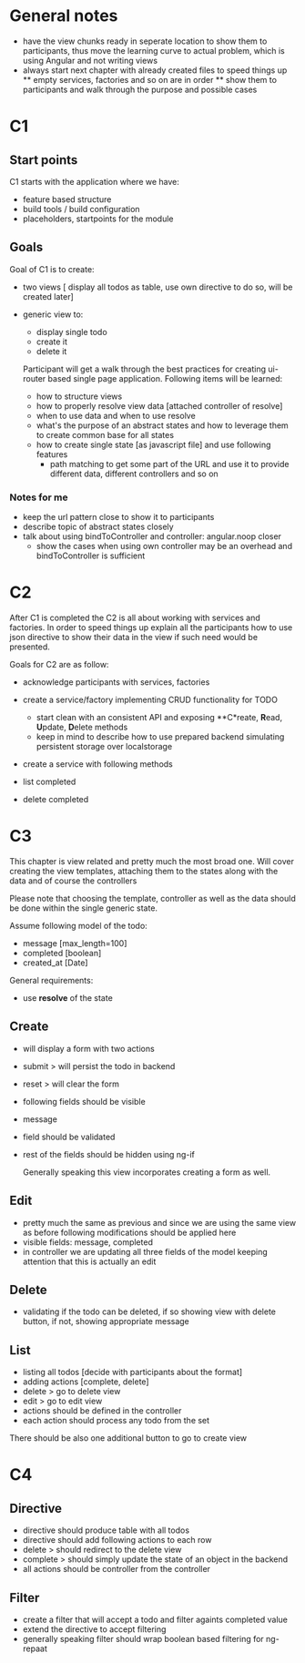 # General notes

* have the view chunks ready in seperate location to show them to participants, thus move the learning curve to actual problem, which is using Angular and not writing views
* always start next chapter with already created files to speed things up
** empty services, factories and so on are in order
** show them to participants and walk through the purpose and possible cases

# C1

## Start points

C1 starts with the application where we have:

* feature based structure
* build tools / build configuration
* placeholders, startpoints for the module

## Goals

Goal of C1 is to create:

* two views [ display all todos as table, use own directive to do so, will be created later]
* generic view to:
  * display single todo
  * create it
  * delete it

   Participant will get a walk through the best practices for creating ui-router based single page application.
   Following items will be learned:

   * how to structure views
   * how to properly resolve view data [attached controller of resolve]
   * when to use data and when to use resolve
   * what's the purpose of an abstract states and how to leverage them to create common base for all states
   * how to create single state [as javascript file] and use following features
     * path matching to get some part of the URL and use it to provide different data, different controllers and so on

### Notes for me

* keep the url pattern close to show it to participants
* describe topic of abstract states closely
* talk about using bindToController and controller: angular.noop closer
  * show the cases when using own controller may be an overhead and bindToController is sufficient

# C2

   After C1 is completed the C2 is all about working with services and factories.
   In order to speed things up explain all the participants how to use json directive to show their data in the view
   if such need would be presented.

Goals for C2 are as follow:

* acknowledge participants with services, factories
* create a service/factory implementing CRUD functionality for TODO
  * start clean with an consistent API and exposing **C*reate, **R**ead, **U**pdate, **D**elete methods
  * keep in mind to describe how to use prepared backend simulating persistent storage over localstorage

* create a service with following methods
 * list completed
 * delete completed

# C3

This chapter is view related and pretty much the most broad one. Will cover
creating the view templates, attaching them to the states along with the data
and of course the controllers

Please note that choosing the template, controller as well as the data
should be done within the single generic state.

Assume following model of the todo:
* message [max_length=100]
* completed [boolean]
* created_at [Date]

General requirements:
* use **resolve** of the state

## Create

* will display a form with two actions
 * submit > will persist the todo in backend
 * reset > will clear the form
* following fields should be visible
 * message
* field should be validated
* rest of the fields should be hidden using ng-if

  Generally speaking this view incorporates creating a form as well.

## Edit

* pretty much the same as previous and since we are using the same view as before
following modifications should be applied here
 * visible fields: message, completed
 * in controller we are updating all three fields of the model keeping attention
 that this is actually an edit

## Delete

* validating if the todo can be deleted, if so showing view with delete button,
if not, showing appropriate message

## List

* listing all todos [decide with participants about the format]
* adding actions [complete, delete]
 * delete > go to delete view
 * edit > go to edit view
* actions should be defined in the controller
* each action should process any todo from the set

There should be also one additional button to go to create view

# C4

## Directive

* directive should produce table with all todos
* directive should add following actions to each row
 * delete > should redirect to the delete view
 * complete > should simply update the state of an object in the backend
* all actions should be controller from the controller

## Filter

* create a filter that will accept a todo and filter againts completed value
* extend the directive to accept filtering
* generally speaking filter should wrap boolean based filtering for ng-repaat